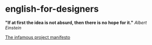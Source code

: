 # english-for-designers
**"If at first the idea is not absurd, then there is no hope for it."** 
*Albert Einstein*

[The infamous project manifesto](https://github.com/user-attachments/files/17377643/01-design-manifesto.pdf)
